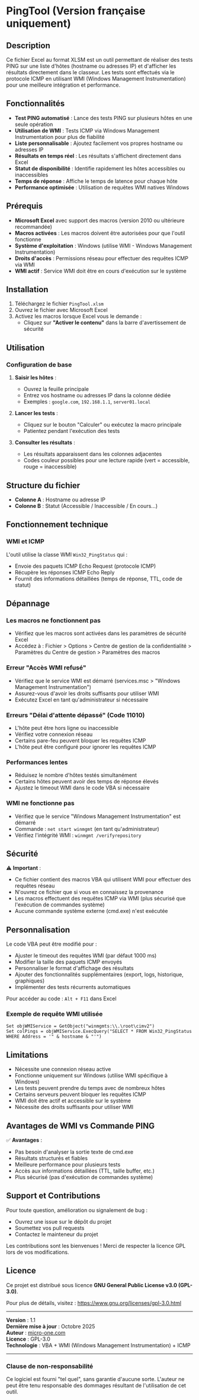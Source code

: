 # PingTool (Version française uniquement)

## Description

Ce fichier Excel au format XLSM est un outil permettant de réaliser des tests PING sur une liste d'hôtes (hostname ou adresses IP) et d'afficher les résultats directement dans le classeur. Les tests sont effectués via le protocole ICMP en utilisant WMI (Windows Management Instrumentation) pour une meilleure intégration et performance.

## Fonctionnalités

- **Test PING automatisé** : Lance des tests PING sur plusieurs hôtes en une seule opération
- **Utilisation de WMI** : Tests ICMP via Windows Management Instrumentation pour plus de fiabilité
- **Liste personnalisable** : Ajoutez facilement vos propres hostname ou adresses IP
- **Résultats en temps réel** : Les résultats s'affichent directement dans Excel
- **Statut de disponibilité** : Identifie rapidement les hôtes accessibles ou inaccessibles
- **Temps de réponse** : Affiche le temps de latence pour chaque hôte
- **Performance optimisée** : Utilisation de requêtes WMI natives Windows

## Prérequis

- **Microsoft Excel** avec support des macros (version 2010 ou ultérieure recommandée)
- **Macros activées** : Les macros doivent être autorisées pour que l'outil fonctionne
- **Système d'exploitation** : Windows (utilise WMI - Windows Management Instrumentation)
- **Droits d'accès** : Permissions réseau pour effectuer des requêtes ICMP via WMI
- **WMI actif** : Service WMI doit être en cours d'exécution sur le système

## Installation

1. Téléchargez le fichier `PingTool.xlsm`
2. Ouvrez le fichier avec Microsoft Excel
3. Activez les macros lorsque Excel vous le demande :
   - Cliquez sur **"Activer le contenu"** dans la barre d'avertissement de sécurité

## Utilisation

### Configuration de base

1. **Saisir les hôtes** :
   - Ouvrez la feuille principale
   - Entrez vos hostname ou adresses IP dans la colonne dédiée
   - Exemples : `google.com`, `192.168.1.1`, `server01.local`

2. **Lancer les tests** :
   - Cliquez sur le bouton "Calculer" ou exécutez la macro principale
   - Patientez pendant l'exécution des tests

3. **Consulter les résultats** :
   - Les résultats apparaissent dans les colonnes adjacentes
   - Codes couleur possibles pour une lecture rapide (vert = accessible, rouge = inaccessible)

## Structure du fichier

- **Colonne A** : Hostname ou adresse IP
- **Colonne B** : Statut (Accessible / Inaccessible / En cours...)

## Fonctionnement technique

### WMI et ICMP

L'outil utilise la classe WMI `Win32_PingStatus` qui :
- Envoie des paquets ICMP Echo Request (protocole ICMP)
- Récupère les réponses ICMP Echo Reply
- Fournit des informations détaillées (temps de réponse, TTL, code de statut)

## Dépannage

### Les macros ne fonctionnent pas
- Vérifiez que les macros sont activées dans les paramètres de sécurité Excel
- Accédez à : Fichier > Options > Centre de gestion de la confidentialité > Paramètres du Centre de gestion > Paramètres des macros

### Erreur "Accès WMI refusé"
- Vérifiez que le service WMI est démarré (services.msc > "Windows Management Instrumentation")
- Assurez-vous d'avoir les droits suffisants pour utiliser WMI
- Exécutez Excel en tant qu'administrateur si nécessaire

### Erreurs "Délai d'attente dépassé" (Code 11010)
- L'hôte peut être hors ligne ou inaccessible
- Vérifiez votre connexion réseau
- Certains pare-feu peuvent bloquer les requêtes ICMP
- L'hôte peut être configuré pour ignorer les requêtes ICMP

### Performances lentes
- Réduisez le nombre d'hôtes testés simultanément
- Certains hôtes peuvent avoir des temps de réponse élevés
- Ajustez le timeout WMI dans le code VBA si nécessaire

### WMI ne fonctionne pas
- Vérifiez que le service "Windows Management Instrumentation" est démarré
- Commande : `net start winmgmt` (en tant qu'administrateur)
- Vérifiez l'intégrité WMI : `winmgmt /verifyrepository`

## Sécurité

⚠️ **Important** :
- Ce fichier contient des macros VBA qui utilisent WMI pour effectuer des requêtes réseau
- N'ouvrez ce fichier que si vous en connaissez la provenance
- Les macros effectuent des requêtes ICMP via WMI (plus sécurisé que l'exécution de commandes système)
- Aucune commande système externe (cmd.exe) n'est exécutée

## Personnalisation

Le code VBA peut être modifié pour :
- Ajuster le timeout des requêtes WMI (par défaut 1000 ms)
- Modifier la taille des paquets ICMP envoyés
- Personnaliser le format d'affichage des résultats
- Ajouter des fonctionnalités supplémentaires (export, logs, historique, graphiques)
- Implémenter des tests récurrents automatiques

Pour accéder au code : `Alt + F11` dans Excel

### Exemple de requête WMI utilisée

```vba
Set objWMIService = GetObject("winmgmts:\\.\root\cimv2")
Set colPings = objWMIService.ExecQuery("SELECT * FROM Win32_PingStatus WHERE Address = '" & hostname & "'")
```

## Limitations

- Nécessite une connexion réseau active
- Fonctionne uniquement sur Windows (utilise WMI spécifique à Windows)
- Les tests peuvent prendre du temps avec de nombreux hôtes
- Certains serveurs peuvent bloquer les requêtes ICMP
- WMI doit être actif et accessible sur le système
- Nécessite des droits suffisants pour utiliser WMI

## Avantages de WMI vs Commande PING

✅ **Avantages** :
- Pas besoin d'analyser la sortie texte de cmd.exe
- Résultats structurés et fiables
- Meilleure performance pour plusieurs tests
- Accès aux informations détaillées (TTL, taille buffer, etc.)
- Plus sécurisé (pas d'exécution de commandes système)

## Support et Contributions

Pour toute question, amélioration ou signalement de bug :
- Ouvrez une issue sur le dépôt du projet
- Soumettez vos pull requests
- Contactez le mainteneur du projet

Les contributions sont les bienvenues ! Merci de respecter la licence GPL lors de vos modifications.

## Licence

Ce projet est distribué sous licence **GNU General Public License v3.0 (GPL-3.0)**.

Pour plus de détails, visitez : https://www.gnu.org/licenses/gpl-3.0.html

---

**Version** : 1.1  
**Dernière mise à jour** : Octobre 2025  
**Auteur** : [micro-one.com](https://micro-one.com)  
**Licence** : GPL-3.0  
**Technologie** : VBA + WMI (Windows Management Instrumentation) + ICMP

---

### Clause de non-responsabilité

Ce logiciel est fourni "tel quel", sans garantie d'aucune sorte. L'auteur ne peut être tenu responsable des dommages résultant de l'utilisation de cet outil.
